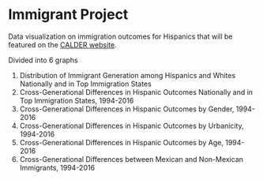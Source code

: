 # Immigrant Project

Data visualization on immigration outcomes for Hispanics that will be featured on the [CALDER website](https://caldercenter.org/data-visualizations). 

Divided into 6 graphs

1.	Distribution of Immigrant Generation among Hispanics and Whites Nationally and in Top Immigration States
2.	Cross-Generational Differences in Hispanic Outcomes Nationally and in Top Immigration States, 1994-2016
3.	Cross-Generational Differences in Hispanic Outcomes by Gender, 1994-2016
4.	Cross-Generational Differences in Hispanic Outcomes by Urbanicity, 1994-2016
5. 	Cross-Generational Differences in Hispanic Outcomes by Age, 1994-2016
6.	Cross-Generational Differences between Mexican and Non-Mexican Immigrants, 1994-2016
